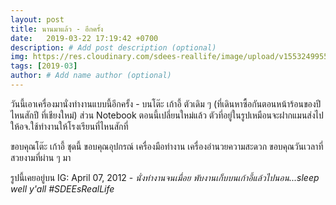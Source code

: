 ```yaml
---
layout: post
title: นานมาแล้ว - อีกครั้ง
date:   2019-03-22 17:19:42 +0700
description: # Add post description (optional)
img: https://res.cloudinary.com/sdees-reallife/image/upload/v1553249955/11137953_387134541473427_602747620_n.jpg # Add image post (optional)
tags: [2019-03]
author: # Add name author (optional)
---
```

วันนี้เอาเครื่องมานั่งทำงานแบบนี้อีกครั้ง - บนโต๊ะ เก้าอี้ ตัวเดิม ๆ (ที่เดินหาซื้อกันตอนหน้าร้อนของปีไหนสักปี ที่เชียงใหม่) ส่วน Notebook ตอนนี้เปลี่ยนใหม่แล้ว ตัวที่อยู่ในรูปเหมือนจะฝากแมนส่งไปให้อจ.ใช้ทำงานให้โรงเรียนที่ไหนสักที่

ขอบคุณโต๊ะ เก้าอี้ ชุดนี้ ขอบคุณอุปกรณ์ เครื่องมือทำงาน เครื่องอำนวยความสะดวก ขอบคุณวันเวลาที่สวยงามที่ผ่าน ๆ มา

รูปนี้เคยอยู่บน IG: April 07, 2012 - *นั่งทำงานจนเมื่อย พับงานเก็บบนเก้าอี้แล้วไปนอน...sleep well y'all #SDEEsRealLife*
